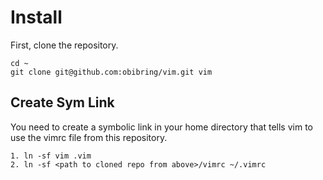 # Install #####################################################################

First, clone the repository.

    cd ~
    git clone git@github.com:obibring/vim.git vim

## Create Sym Link ############################################################

You need to create a symbolic link in your home directory that tells vim to
use the vimrc file from this repository.

    1. ln -sf vim .vim
    2. ln -sf <path to cloned repo from above>/vimrc ~/.vimrc

